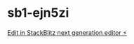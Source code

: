 # sb1-ejn5zi

[Edit in StackBlitz next generation editor ⚡️](https://stackblitz.com/~/github.com/FabianCastillo12/sb1-ejn5zi)